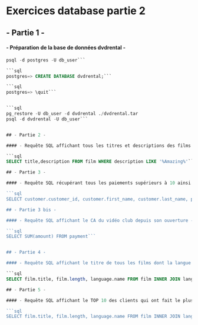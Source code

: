 # Exercices database partie 2

## - Partie 1 -

#### - Préparation de la base de données dvdrental -

```sql
psql -d postgres -U db_user```

```sql
postgres=> CREATE DATABASE dvdrental;```

```sql
postgres=> \quit```


```sql
pg_restore -U db_user -d dvdrental ./dvdrental.tar
psql -d dvdrental -U db_user```


## - Partie 2 -

#### - Requête SQL affichant tous les titres et descriptions des films contenant le mot "Amazing" -

```sql
SELECT title,description FROM film WHERE description LIKE '%Amazing%'```

## - Partie 3 -

#### - Requête SQL récupérant tous les paiements supérieurs à 10 ainsi que l'id, le prénom, le nom du client, le montant et la date du paiement" -

```sql
SELECT customer.customer_id, customer.first_name, customer.last_name, payment.amount, payment.payment_date FROM customer INNER JOIN payment on payment.amount > 10;```

## - Partie 3 bis -

#### - Requête SQL affichant le CA du vidéo club depuis son ouverture -

```sql
SELECT SUM(amount) FROM payment```


## - Partie 4 -

#### - Requête SQL affichant le titre de tous les films dont la langue est l'anglais et dont la durée est supérieure à 120 minutes -

```sql
SELECT film.title, film.length, language.name FROM film INNER JOIN language ON language.name = 'English' AND film.length > 120;```

## - Partie 5 -

#### - Requête SQL affichant le TOP 10 des clients qui ont fait le plus d'achat avec leur id, prénom, nom, email -

```sql
SELECT film.title, film.length, language.name FROM film INNER JOIN language ON language.name = 'English' AND film.length > 120;```
